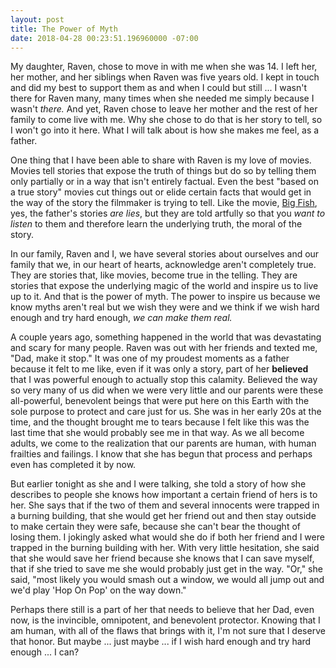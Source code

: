 ```yaml
---
layout: post
title: The Power of Myth
date: 2018-04-28 00:23:51.196960000 -07:00
---
```


My daughter, Raven, chose to move in with me when she was 14. I left her, her mother, and her siblings when Raven was five years old. I kept in touch and did my best to support them as and when I could but still ... I wasn't there for Raven many, many times when she needed me simply because I wasn't _there._ And yet, Raven chose to leave her mother and the rest of her family to come live with me. Why she chose to do that is her story to tell, so I won't go into it here. What I will talk about is how she makes me feel, as a father.

One thing that I have been able to share with Raven is my love of movies. Movies tell stories that expose the truth of things but do so by telling them only partially or in a way that isn't entirely factual. Even the best "based on a true story" movies cut things out or elide certain facts that would get in the way of the story the filmmaker is trying to tell. Like the movie, [Big Fish](https://www.imdb.com/title/tt0319061/?ref_=nv_sr_1), yes, the father's stories _are lies_, but they are told artfully so that you _want to listen_ to them and therefore learn the underlying truth, the moral of the story.

In our family, Raven and I, we have several stories about ourselves and our family that we, in our heart of hearts, acknowledge aren't completely true. They are stories that, like movies, become true in the telling. They are stories that expose the underlying magic of the world and inspire us to live up to it. And that is the power of myth. The power to inspire us because we know myths aren't real but we wish they were and we think if we wish hard enough and try hard enough, _we can make them real._

A couple years ago, something happened in the world that was devastating and scary for many people. Raven was out with her friends and texted me, "Dad, make it stop." It was one of my proudest moments as a father because it felt to me like, even if it was only a story, part of her **believed** that I was powerful enough to actually stop this calamity. Believed the way so very many of us did when we were very little and our parents were these all-powerful, benevolent beings that were put here on this Earth with the sole purpose to protect and care just for us. She was in her early 20s at the time, and the thought brought me to tears because I felt like this was the last time that she would probably see me in that way. As we all become adults, we come to the realization that our parents are human, with human frailties and failings. I know that she has begun that process and perhaps even has completed it by now.

But earlier tonight as she and I were talking, she told a story of how she describes to people she knows how important a certain friend of hers is to her. She says that if the two of them and several innocents were trapped in a burning building, that she would get her friend out and then stay outside to make certain they were safe, because she can't bear the thought of losing them. I jokingly asked what would she do if both her friend and I were trapped in the burning building with her. With very little hesitation, she said that she would save her friend because she knows that I can save myself, that if she tried to save me she would probably just get in the way. "Or," she said, "most likely you would smash out a window, we would all jump out and we'd play 'Hop On Pop' on the way down."

Perhaps there still is a part of her that needs to believe that her Dad, even now, is the invincible, omnipotent, and benevolent protector. Knowing that I am human, with all of the flaws that brings with it, I'm not sure that I deserve that honor. But maybe ... just maybe ... if I wish hard enough and try hard enough ... I can?
